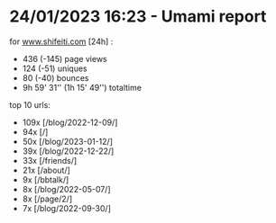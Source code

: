 # 24/01/2023 16:23 - Umami report
for www.shifeiti.com [24h] :

 - 436 (-145) page views
 - 124 (-51) uniques
 - 80 (-40) bounces
 - 9h 59' 31'' (1h 15' 49'') totaltime


top 10 urls:
 - 109x [/blog/2022-12-09/]
 - 94x [/]
 - 50x [/blog/2023-01-12/]
 - 39x [/blog/2022-12-22/]
 - 33x [/friends/]
 - 21x [/about/]
 - 9x [/bbtalk/]
 - 8x [/blog/2022-05-07/]
 - 8x [/page/2/]
 - 7x [/blog/2022-09-30/]


